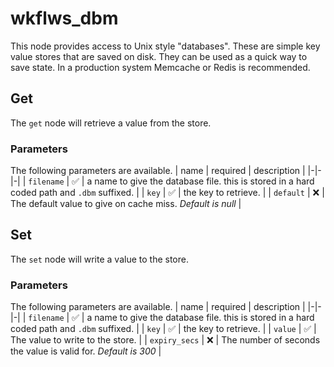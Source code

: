# wkflws_dbm

This node provides access to Unix style "databases". These are simple key
value stores that are saved on disk. They can be used as a quick way to save
state. In a production system Memcache or Redis is recommended.

## Get

The `get` node will retrieve a value from the store.

### Parameters

The following parameters are available.
| name | required | description |
|-|-|-|
| `filename` | ✅ | a name to give the database file. this is stored in a hard coded path and `.dbm` suffixed. |
| `key` | ✅ | the key to retrieve. |
| `default` | ❌ | The default value to give on cache miss. _Default is null_ |

## Set

The `set` node will write a value to the store.

### Parameters

The following parameters are available.
| name | required | description |
|-|-|-|
| `filename` | ✅ | a name to give the database file. this is stored in a hard coded path and `.dbm` suffixed. |
| `key` | ✅ | the key to retrieve. |
| `value` | ✅ | The value to write to the store. |
| `expiry_secs` | ❌ | The number of seconds the value is valid for. _Default is 300_ |
